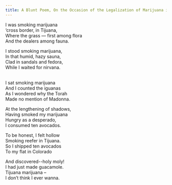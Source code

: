 ```yaml
---
title: A Blunt Poem, On the Occasion of the Legalization of Marijuana in Colorado
---
```

I was smoking marijuana\
‘cross border, in Tijuana,\
Where the grass — first among flora\
And the dealers among fauna.

I stood smoking marijuana,\
In that humid, hazy sauna,\
Clad in sandals and fedora, \
While I waited for nirvana.

\
I sat smoking marijuana\
And I counted the iguanas\
As I wondered why the Torah\
Made no mention of Madonna.

At the lengthening of shadows,\
Having smoked my marijuana\
Hungry as a desperado,\
I consumed ten avocados.

To be honest, I felt hollow\
Smoking reefer in Tijuana.\
So I shipped ten avocados\
To my flat in Colorado

And discovered--holy moly!\
I had just made guacamole.\
Tijuana marijuana –\
I don’t think I ever wanna.
